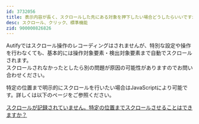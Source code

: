 ```yaml
---
id: 3732056
title: 表示内容が長く、スクロールした先にある対象を押下したい場合どうしたらいいですか？
desc: スクロール、クリック、標準機能
zid: 900000826826
---
```


Autifyではスクロール操作のレコーディングはされませんが、特別な設定や操作を行わなくても、基本的には操作対象要素・検出対象要素まで自動でスクロールされます。<br>スクロールされなかったとしたら別の問題が原因の可能性がありますのでお問い合わせください。

特定の位置まで明示的にスクロールを行いたい場合はJavaScriptにより可能です。詳しくは以下のページをご参照ください。

[スクロールが記録されていません。特定の位置までスクロールさせることはできますか？](https://intercom.help/autify/ja/articles/3731811)<br>